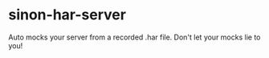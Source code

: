 # sinon-har-server
Auto mocks your server from a recorded .har file. Don't let your mocks lie to you!
